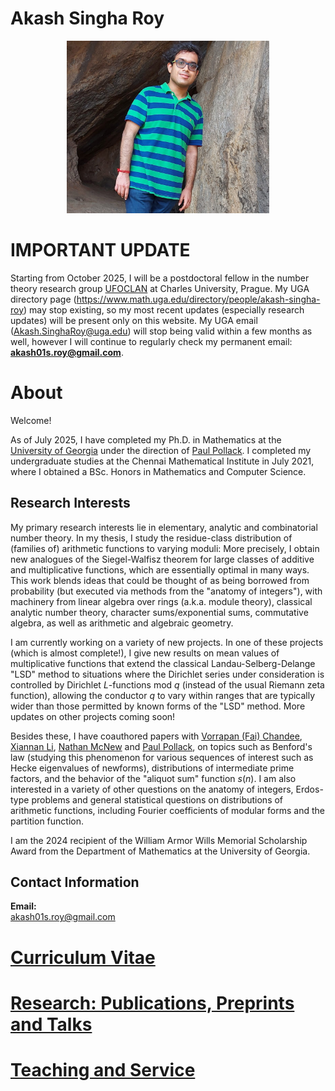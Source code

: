 # Akash Singha Roy

<!-- ![alt text](http://url/to/img.png)-->


<!-- Drag and Drop does the following (but it is too large and cannot be resized): -->
<!-- ![Image 1 for website width=10% height=10%](https://github.com/user-attachments/assets/d0d7d3e3-04f7-4e50-95f9-c2fc283086fb) -->

<!-- <img src="https://github.com/Image1ForWebsite.jpg" width="250"/> -->

<p align="center">
<img src="Image1ForWebsite.jpg" width="324"/>
</p>

# IMPORTANT UPDATE
Starting from October 2025, I will be a postdoctoral fellow in the number theory research group [UFOCLAN](https://www1.karlin.mff.cuni.cz/~kala/web/ufoclan) at Charles University, Prague. My UGA directory page (https://www.math.uga.edu/directory/people/akash-singha-roy) may stop existing, so my most recent updates (especially research updates) will be present only on this website. My UGA email (Akash.SinghaRoy@uga.edu) will stop being valid within a few months as well, however I will continue to regularly check my permanent email: **akash01s.roy@gmail.com**.    

# About
Welcome! 

As of July 2025, I have completed my Ph.D. in Mathematics at the [University of Georgia](https://www.math.uga.edu/) under the direction of [Paul Pollack](https://pollack.uga.edu/). I completed my undergraduate studies at the Chennai Mathematical Institute in July 2021, where I obtained a BSc. Honors in Mathematics and Computer Science.

## Research Interests

<!--My research interests lie primarily in the areas of elementary, analytic, combinatorial and algebraic number theory. Much of my current research is on the elementary/analytic side of number theory, focusing on value distributions and mean values of arithmetic functions, with emphasis on distributions along arithmetic progresssions. However I am also highly interested in a broad range of questions from the "anatomy of integers", Erdos-type problems and other statistical questions on arithmetic functions (such as popular values and Benford's Law).-->

<!-- My primary research interests lie in elementary, analytic and combinatorial number theory. In my thesis, I obtain new results on the distribution in arithmetic progressions of values taken by arithmetic functions: This was born out of a series of joint papers with [my advisor](https://pollack.uga.edu/) and his former student Dr. [Noah Lebowitz-Lockard](https://noahlockard.wordpress.com/), -- where we had set out to investigate analogues of the Siegel-Walfisz theorem for large classes of additive and multiplicative functions as well as for the joint distribution of families consisting of such functions, -- and recently culminated in three solo papers obtaining some of the best possible results in this direction.-->

My primary research interests lie in elementary, analytic and combinatorial number theory. In my thesis, I study the residue-class distribution of (families of) arithmetic functions to varying moduli: More precisely, I obtain new analogues of the Siegel-Walfisz theorem for large classes of additive and multiplicative functions, which are essentially optimal in many ways. This work blends ideas that could be thought of as being borrowed from probability (but executed via methods from the "anatomy of integers"), with machinery from linear algebra over rings (a.k.a. module theory), classical analytic number theory, character sums/exponential sums, commutative algebra, as well as arithmetic and algebraic geometry. 

I am currently working on a variety of new projects. In one of these projects (which is almost complete!), I give new results on mean values of multiplicative functions that extend the classical Landau-Selberg-Delange "LSD" method to situations where the Dirichlet series under consideration is controlled by Dirichlet $L$-functions mod $q$ (instead of the usual Riemann zeta function), allowing the conductor $q$ to vary within ranges that are typically wider than those permitted by known forms of the "LSD" method. More updates on other projects coming soon!

Besides these, I have coauthored papers with [Vorrapan (Fai) Chandee](https://www.math.ksu.edu/~chandee/), [Xiannan Li](https://www.math.ksu.edu/~xiannan/), [Nathan McNew](https://www.nathanmcnew.com/) and [Paul Pollack](https://pollack.uga.edu/), on topics such as Benford's law (studying this phenomenon for various sequences of interest  such as Hecke eigenvalues of newforms), distributions of intermediate prime factors, and the behavior of the "aliquot sum" function $s(n)$. I am also interested in a variety of other questions on the anatomy of integers, Erdos-type problems and general statistical questions on distributions of arithmetic functions, including Fourier coefficients of modular forms and the partition function. 

<!-- Moreover, my work relies heavily on character sums and exponential sums, and many of the questions I have worked on and am working on have interesting analogues in the realms of $L$-functions, modular forms (and more generally automorphic forms), probability and probabilistic number theory. As part of my research, I have used multiple mathematical software packages such as Sage, Pari/GP, Macaulay2, and Magma.-->

I am the 2024 recipient of the William Armor Wills Memorial Scholarship Award from the Department of Mathematics at the University of Georgia.

## Contact Information

**Email:**<br>
akash01s.roy@gmail.com

# [Curriculum Vitae](AkashSRoyCV20Aug25.pdf)

# [Research: Publications, Preprints and Talks](https://akashsingharoy.github.io/research) 

# [Teaching and Service](https://akashsingharoy.github.io/teachingandservice)

